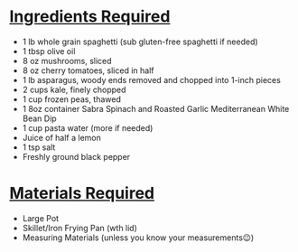 # **<u>Ingredients Required</u>**

- 1 lb whole grain spaghetti (sub gluten-free spaghetti if needed)
- 1 tbsp olive oil
- 8 oz mushrooms, sliced
- 8 oz cherry tomatoes, sliced in half
- 1 lb asparagus, woody ends removed and chopped into 1-inch pieces
- 2 cups kale, finely chopped
- 1 cup frozen peas, thawed
- 1 8oz container Sabra Spinach and Roasted Garlic Mediterranean White Bean Dip
- 1 cup pasta water (more if needed)
- Juice of half a lemon
- 1 tsp salt
- Freshly ground black pepper

# **<u>Materials Required</u>** 

- Large Pot
- Skillet/Iron Frying Pan (wth lid)
- Measuring Materials (unless you know your measurements😉)